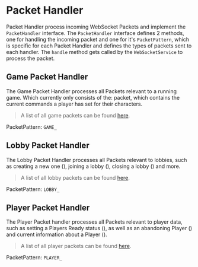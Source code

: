 # Packet Handler

Packet Handler process incoming WebSocket Packets and implement the `PacketHandler` interface. The `PacketHandler`
interface defines 2 methods, one for handling the incoming packet and one for it's `PacketPattern`, which is specific
for each Packet Handler and defines the types of packets sent to each handler. The `handle` method gets called by
the `WebSocketService` to process the packet.

## Game Packet Handler

The Game Packet Handler processes all Packets relevant to a running game. Which currently only consists of the:
[](Packet.md#game-commands) packet, which contains the current commands a player has set for their characters.

> A list of all game packets can be found [here](Packet.md#game-packets).


PacketPattern: `GAME_`

## Lobby Packet Handler

The Lobby Packet Handler processes all Packets relevant to lobbies, such as creating a new one 
([](Packet.md#lobby-create)), joining a lobby ([](Packet.md#lobby-join)), closing a lobby 
([](Packet.md#lobby-close)) and more.

> A list of all lobby packets can be found [here](Packet.md#lobby-packets).


PacketPattern: `LOBBY_`

## Player Packet Handler

The Player Packet handler processes all Packets relevant to player data, such as setting a Players Ready status 
([](Packet.md#player-ready)), as well as an abandoning Player ([](Packet.md#player-abandoned)) 
and current information about a Player ([](Packet.md#player-info)).

> A list of all player packets can be found [here](Packet.md#player-packets).

PacketPattern: `PLAYER_`